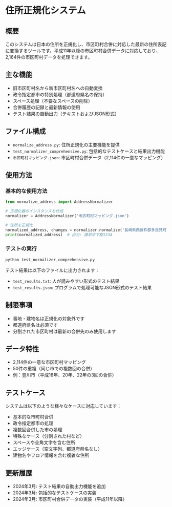 # 住所正規化システム

## 概要
このシステムは日本の住所を正規化し、市区町村合併に対応した最新の住所表記に変換するツールです。平成11年以降の市区町村合併データに対応しており、2,164件の市区町村データを処理できます。

## 主な機能
- 旧市区町村名から新市区町村名への自動変換
- 政令指定都市の特別処理（都道府県名の保持）
- スペース処理（不要なスペースの削除）
- 合併履歴の記録と最新情報の使用
- テスト結果の自動出力（テキストおよびJSON形式）

## ファイル構成
- `normalize_address.py`: 住所正規化の主要機能を提供
- `test_normalizer_comprehensive.py`: 包括的なテストケースと結果出力機能
- `市区町村マッピング.json`: 市区町村合併データ（2,114件の一意なマッピング）

## 使用方法

### 基本的な使用方法
```python
from normalize_address import AddressNormalizer

# 正規化器のインスタンスを作成
normalizer = AddressNormalizer('市区町村マッピング.json')

# 住所を正規化
normalized_address, changes = normalizer.normalize('長崎県西彼杵郡多良見町下郡1234')
print(normalized_address)  # 出力: 諫早市下郡1234
```

### テストの実行
```python
python test_normalizer_comprehensive.py
```
テスト結果は以下のファイルに出力されます：
- `test_results.txt`: 人が読みやすい形式のテスト結果
- `test_results.json`: プログラムで処理可能なJSON形式のテスト結果

## 制限事項
- 番地・建物名は正規化の対象外です
- 都道府県名は必須です
- 分割された市区町村は最新の合併先のみ使用します

## データ特性
- 2,114件の一意な市区町村マッピング
- 50件の重複（同じ市での複数回の合併）
- 例：豊川市（平成18年、20年、22年の3回の合併）

## テストケース
システムは以下のような様々なケースに対応しています：
- 基本的な市町村合併
- 政令指定都市の処理
- 複数回合併した市の処理
- 特殊なケース（分割された村など）
- スペースや全角文字を含む住所
- エッジケース（空文字列、都道府県名なし）
- 建物名やフロア情報を含む複雑な住所

## 更新履歴
- 2024年3月: テスト結果の自動出力機能を追加
- 2024年3月: 包括的なテストケースの実装
- 2024年3月: 市区町村合併データの実装（平成11年以降）
